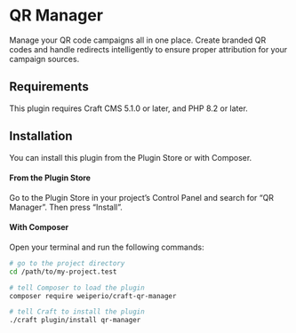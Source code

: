 # QR Manager

Manage your QR code campaigns all in one place. Create branded QR codes and handle redirects intelligently to ensure proper attribution for your campaign sources.

## Requirements

This plugin requires Craft CMS 5.1.0 or later, and PHP 8.2 or later.

## Installation

You can install this plugin from the Plugin Store or with Composer.

#### From the Plugin Store

Go to the Plugin Store in your project’s Control Panel and search for “QR Manager”. Then press “Install”.

#### With Composer

Open your terminal and run the following commands:

```bash
# go to the project directory
cd /path/to/my-project.test

# tell Composer to load the plugin
composer require weiperio/craft-qr-manager

# tell Craft to install the plugin
./craft plugin/install qr-manager
```
